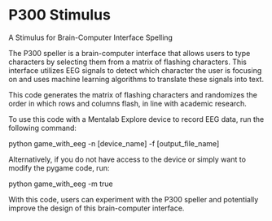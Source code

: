 # P300 Stimulus

A Stimulus for Brain-Computer Interface Spelling

The P300 speller is a brain-computer interface that allows users to type characters by selecting them from a matrix of flashing characters. This interface utilizes EEG signals to detect which character the user is focusing on and uses machine learning algorithms to translate these signals into text.

This code generates the matrix of flashing characters and randomizes the order in which rows and columns flash, in line with academic research.

To use this code with a Mentalab Explore device to record EEG data, run the following command:

python game_with_eeg -n [device_name] -f [output_file_name]

Alternatively, if you do not have access to the device or simply want to modify the pygame code, run:

python game_with_eeg -m true

With this code, users can experiment with the P300 speller and potentially improve the design of this brain-computer interface.
